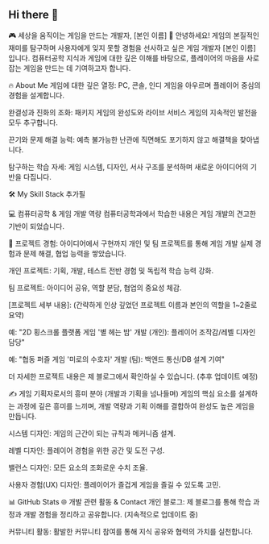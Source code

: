 ## Hi there 👋

<!--
**hojun313/hojun313** is a ✨ _special_ ✨ repository because its `README.md` (this file) appears on your GitHub profile.

Here are some ideas to get you started:

- 🔭 I’m currently working on ...
- 🌱 I’m currently learning ...
- 👯 I’m looking to collaborate on ...
- 🤔 I’m looking for help with ...
- 💬 Ask me about ...
- 📫 How to reach me: ...
- 😄 Pronouns: ...
- ⚡ Fun fact: ...
-->
🎮 세상을 움직이는 게임을 만드는 개발자, [본인 이름] 🚀
안녕하세요! 게임의 본질적인 재미를 탐구하며 사용자에게 잊지 못할 경험을 선사하고 싶은 게임 개발자 [본인 이름]입니다. 컴퓨터공학 지식과 게임에 대한 깊은 이해를 바탕으로, 플레이어의 마음을 사로잡는 게임을 만드는 데 기여하고자 합니다.

🔥 About Me
게임에 대한 깊은 열정: PC, 콘솔, 인디 게임을 아우르며 플레이어 중심의 경험을 설계합니다.

완결성과 진화의 조화: 패키지 게임의 완성도와 라이브 서비스 게임의 지속적인 발전을 모두 추구합니다.

끈기와 문제 해결 능력: 예측 불가능한 난관에 직면해도 포기하지 않고 해결책을 찾아냅니다.

탐구하는 학습 자세: 게임 시스템, 디자인, 서사 구조를 분석하며 새로운 아이디어의 기반을 다집니다.

🛠️ My Skill Stack
추가필

💻 컴퓨터공학 & 게임 개발 역량
컴퓨터공학과에서 학습한 내용은 게임 개발의 견고한 기반이 되었습니다.

🚀 프로젝트 경험: 아이디어에서 구현까지
개인 및 팀 프로젝트를 통해 게임 개발 실제 경험과 문제 해결, 협업 능력을 쌓았습니다.

개인 프로젝트: 기획, 개발, 테스트 전반 경험 및 독립적 학습 능력 강화.

팀 프로젝트: 아이디어 공유, 역할 분담, 협업의 중요성 체감.

[프로젝트 세부 내용]: (간략하게 인상 깊었던 프로젝트 이름과 본인의 역할을 1~2줄로 요약)

예: "2D 횡스크롤 플랫폼 게임 '별 헤는 밤' 개발 (개인): 플레이어 조작감/레벨 디자인 담당"

예: "협동 퍼즐 게임 '미로의 수호자' 개발 (팀): 백엔드 통신/DB 설계 기여"

더 자세한 프로젝트 내용은 제 블로그에서 확인하실 수 있습니다. (추후 업데이트 예정)

✍️ 게임 기획자로서의 흥미 분야 (개발과 기획을 넘나들며)
게임의 핵심 요소를 설계하는 과정에 깊은 흥미를 느끼며, 개발 역량과 기획 이해를 결합하여 완성도 높은 게임을 만듭니다.

시스템 디자인: 게임의 근간이 되는 규칙과 메커니즘 설계.

레벨 디자인: 플레이어 경험을 위한 공간 및 도전 구성.

밸런스 디자인: 모든 요소의 조화로운 수치 조율.

사용자 경험(UX) 디자인: 플레이어가 즐겁게 게임을 즐길 수 있도록 고민.

📊 GitHub Stats
🌐 개발 관련 활동 & Contact
개인 블로그: 제 블로그를 통해 학습 과정과 개발 경험을 정리하고 공유합니다. (지속적으로 업데이트 중)

커뮤니티 활동: 활발한 커뮤니티 참여를 통해 지식 공유와 협력의 가치를 실천합니다.
